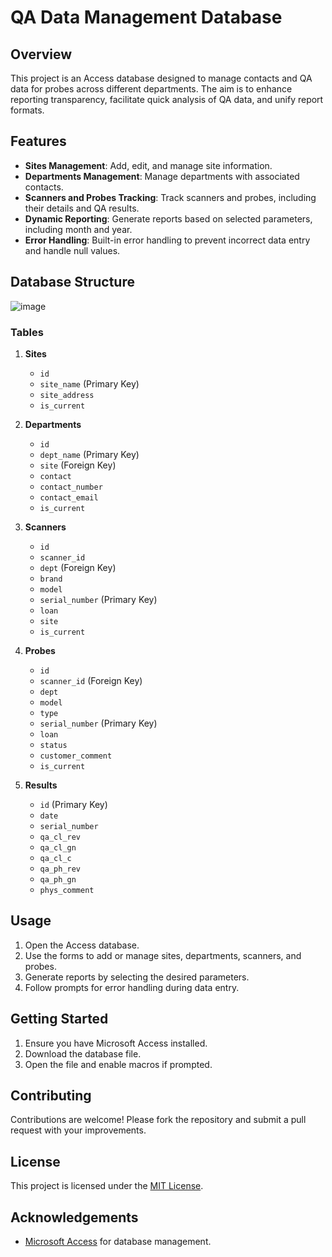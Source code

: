 


# QA Data Management Database

## Overview
This project is an Access database designed to manage contacts and QA data for probes across different departments. The aim is to enhance reporting transparency, facilitate quick analysis of QA data, and unify report formats.

## Features
- **Sites Management**: Add, edit, and manage site information.
- **Departments Management**: Manage departments with associated contacts.
- **Scanners and Probes Tracking**: Track scanners and probes, including their details and QA results.
- **Dynamic Reporting**: Generate reports based on selected parameters, including month and year.
- **Error Handling**: Built-in error handling to prevent incorrect data entry and handle null values.

## Database Structure
![image](https://github.com/user-attachments/assets/ab6e1adb-c0a1-42b5-a374-438d7c045371)
### Tables
1. **Sites**
   - `id` 
   - `site_name` (Primary Key)
   - `site_address`
   - `is_current`

2. **Departments**
   - `id` 
   - `dept_name` (Primary Key)
   - `site` (Foreign Key)
   - `contact`
   - `contact_number`
   - `contact_email`
   - `is_current`

3. **Scanners**
   - `id` 
   - `scanner_id`
   - `dept` (Foreign Key)
   - `brand`
   - `model`
   - `serial_number` (Primary Key)
   - `loan`
   - `site`
   - `is_current`

4. **Probes**
   - `id` 
   - `scanner_id` (Foreign Key)
   - `dept`
   - `model`
   - `type`
   - `serial_number` (Primary Key)
   - `loan`
   - `status`
   - `customer_comment`
   - `is_current`

5. **Results**
   - `id` (Primary Key)
   - `date`
   - `serial_number` 
   - `qa_cl_rev`
   - `qa_cl_gn`
   - `qa_cl_c`
   - `qa_ph_rev`
   - `qa_ph_gn`
   - `phys_comment`

## Usage
1. Open the Access database.
2. Use the forms to add or manage sites, departments, scanners, and probes.
3. Generate reports by selecting the desired parameters.
4. Follow prompts for error handling during data entry.

## Getting Started
1. Ensure you have Microsoft Access installed.
2. Download the database file.
3. Open the file and enable macros if prompted.

## Contributing
Contributions are welcome! Please fork the repository and submit a pull request with your improvements.

## License
This project is licensed under the [MIT License](LICENSE).

## Acknowledgements
- [Microsoft Access](https://www.microsoft.com/en-us/microsoft-365/access) for database management.
